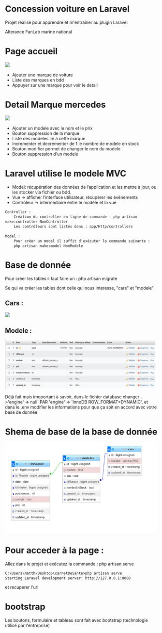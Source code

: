 <h1 style="text-align=center; text-decoration=underline;">Concession voiture en Laravel</h1>
<p>Projet réalisé pour apprendre et m'entraîner au plugin Laravel</p>
<p>Alterance FanLab marine national</p>

<h1>Page accueil</h1>
<img src="https://raw.githubusercontent.com/m-salaun/concessionHistorique/main/images/accueilConcession.PNG?token=GHSAT0AAAAAACIUJPZCLHPB6WFQ4P3I6L32ZJGLWEA">
<ul>
    <li>Ajouter une marque de voiture</li>
    <li>Liste des marques en bdd</li>
    <li>Appuyer sur une marque pour voir le detail</li>
</ul>

<h1>Detail Marque mercedes</h1>
<img src="https://raw.githubusercontent.com/m-salaun/concessionHistorique/main/images/PageMercedesDetail.PNG?token=GHSAT0AAAAAACIUJPZCDMUWU3WV552WW43WZJGLT7Q">
<ul>
    <li>Ajouter un modele avec le nom et le prix</li>
    <li>Bouton suppression de la marque</li>
    <li>Liste des modeles lié à cette marque</li>
    <li>Incrementer et decrementer de 1 le nombre de modele en stock</li>
    <li>Bouton modifier permet de changer le nom du modele</li>
    <li>Bouton suppression d'un modele</li>
</ul>

<h1>Laravel utilise le modele MVC</h1>
<ul>
    <li>Model: récupération des données de l’application et les mettre à jour, ou les stocker via fichier ou bdd.</li>
    <li>Vue -> afficher l’interface utilisateur, récupérer les événements</li>
    <li>Contrôleur -> intermédiaire entre le modèle et la vue</li>
</ul>
<p>
    
    Controller : 
	    Création du controller en ligne de commande : php artisan make:controller NomController
	    Les contrôleurs sont listés dans : app/Http/controllers

    Model : 
	    Pour créer un model il suffit d'exécuter la commande suivante : 
        php artisan make:model NomModele
</p>

<h1>Base de donnée</h1>
<p>Pour créer les tables il faut faire un : php artisan migrate</p>
<p>Se qui va créer les tables dont celle qui nous interesse, "cars" et "modele"</p>
<h2>Cars : </h2>
<img src="https://raw.githubusercontent.com/m-salaun/concessionHistorique/main/images/tableCars.PNG?token=GHSAT0AAAAAACIUJPZCYY2APCD4NAZLKZLMZJGL6HA">
 <h2>Modele : </h2>
 <img src="https://raw.githubusercontent.com/m-salaun/concessionVoitureHistorique/main/images/tableModele.PNG">
<p>Déjà fait mais imoportant à savoir, dans le fichier database changer ->'engine' => null'  PAR  'engine' => 'InnoDB ROW_FORMAT=DYNAMIC',
et dans le .env modifier les informations pour que ça soit en accord avec votre base de donnée
</p>
<h1>Shema de base de la base de donnée</h1>
<img src="https://raw.githubusercontent.com/m-salaun/concessionVoitureHistorique/main/images/relationTable.PNG">
 
<h1>Pour acceder à la page :</h1>
<p>Allez dans le projet et exécutez la commande : php artisan serve 

    C:\Users\matth\Desktop\carnetDeSante>php artisan serve
    Starting Laravel development server: http://127.0.0.1:8000
</p>
<p>et recuperer l'url</p>

<h1>bootstrap</h1>
<p>Les boutons, formulaire et tableau sont fait avec bootstrap (technologie utilisé par l'entreprise)</p>
